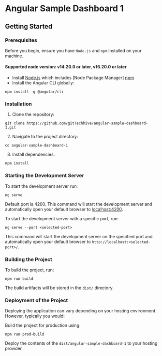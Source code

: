 # Angular Sample Dashboard 1

## Getting Started

### Prerequisites

Before you begin, ensure you have `Node.js` and `npm` installed on your machine.
#### Supported node version: v14.20.0 or later, v16.20.0 or later
- Install [Node.js](https://nodejs.org/en) which includes [Node Package Manager] [npm](https://docs.npmjs.com/)
- Install the Angular CLI globally:
```
npm install -g @angular/cli
```

### Installation

1. Clone the repository:
```
git clone https://github.com/gitTechhive/angular-sample-dashboard-1.git
```
2. Navigate to the project directory:
```
cd angular-sample-dashboard-1
```
3. Install dependencies:
```
npm install
```

### Starting the Development Server

To start the development server run:
```
ng serve
``` 

Default port is 4200.
This command will start the development server and automatically open your default browser to [localhost:4200](http://localhost:4200/).

To start the development server with a specific port, run:
```
ng serve --port <selected-port>
```
This command will start the development server on the specified port and automatically open your default browser to `http://localhost:<selected-port>/`.

### Building the Project

To build the project, run:
```
npm run build
```

The build artifacts will be stored in the `dist/` directory.

### Deployment of the Project

Deploying the application can vary depending on your hosting environment. However, typically you would:

Build the project for production using 
```
npm run prod-build
```

Deploy the contents of the `dist/angular-sample-dashboard-1` to your hosting provider.